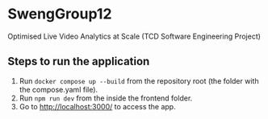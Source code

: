 # SwengGroup12
Optimised Live Video Analytics at Scale (TCD Software Engineering Project)

## Steps to run the application
1. Run `docker compose up --build` from the repository root (the folder with the compose.yaml file).
2. Run `npm run dev` from the inside the frontend folder.
3. Go to <http://localhost:3000/> to access the app.